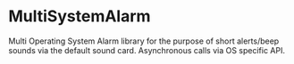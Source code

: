 # MultiSystemAlarm
Multi Operating System Alarm library for the purpose of short alerts/beep sounds via the default sound card. Asynchronous calls via OS specific API. 
